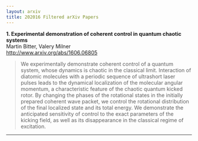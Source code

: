 ```yaml
---
layout: arxiv
title: 202016 Filtered arXiv Papers
---
```


**1.    Experimental demonstration of coherent control in quantum chaotic systems**  
Martin Bitter, Valery Milner  
http://www.arxiv.org/abs/1606.06805  
<blockquote>
<p>
We experimentally demonstrate coherent control of a quantum system, whose dynamics is chaotic in the classical limit. Interaction of diatomic molecules with a periodic sequence of ultrashort laser pulses leads to the dynamical localization of the molecular angular momentum, a characteristic feature of the chaotic quantum kicked rotor. By changing the phases of the rotational states in the initially prepared coherent wave packet, we control the rotational distribution of the final localized state and its total energy. We demonstrate the anticipated sensitivity of control to the exact parameters of the kicking field, as well as its disappearance in the classical regime of excitation.
</p>
</blockquote>

------

